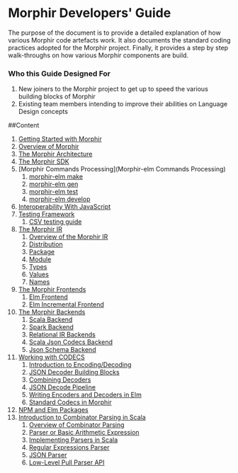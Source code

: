 # Morphir Developers' Guide
The purpose of the document is to provide a detailed explanation of how various Morphir code artefacts work.
It also documents the standard coding practices adopted for the Morphir project.
Finally, it provides a step by step walk-throughs on how various Morphir components are build.

### Who this Guide Designed For
1. New joiners to the Morphir project to get up to speed the various building blocks of Morphir
2. Existing team members intending to improve their abilities on Language Design concepts

##Content
1. [Getting Started with Morphir](../README.md) <br>
2. [Overview of Morphir](#)
3. [The Morphir Architecture](#) <br>
4. [The Morphir SDK](#) <br>
5. [Morphir Commands Processing](Morphir-elm Commands Processing) <br>
    1. [morphir-elm make](#) <br>
    2. [morphir-elm gen](#) <br>
    3. [morphir-elm test](#) <br>
    4. [morphir-elm develop](#) <br>
6. [Interoperability With JavaScript](#) <br>
7. [Testing Framework](#) <br>
    1. [CSV testing guide ](files/spark-testing-framework.md)
8. [The Morphir IR](#) <br>
    1. [Overview of the Morphir IR](#) <br>
    2. [Distribution](#) <br>
    3. [Package](#) <br>
    4. [Module](#) <br>
    5. [Types](#) <br>
    6. [Values](#) <br>
    7. [Names](#) <br>
9. [The Morphir Frontends](#) <br>
    1. [Elm Frontend](#) <br>
    2. [Elm Incremental Frontend](#) <br>
10. [The Morphir Backends](#) <br>
    1. [Scala Backend](files/scala-backend.md)
    2. [Spark Backend](files/spark-backend.md)
    3. [Relational IR Backends](files/relational-backend.md)
    4. [Scala Json Codecs Backend](files/scala-backend.md)
    5. [Json Schema Backend](files/json-schema-backend.md)
11. [Working with CODECS](#) <br>
    1. [Introduction to Encoding/Decoding](#) <br>
    2. [JSON Decoder Building Blocks](#) <br>
    3. [Combining Decoders](#) <br>
    4. [JSON Decode Pipeline](#) <br>
    5. [Writing Encoders and Decoders in Elm](#) <br>
    6. [Standard Codecs in Morphir](#) <br>
12. [NPM and Elm Packages](#) <br>
13. [Introduction to Combinator Parsing in Scala](#) <br>
    1. [Overview of Combinator Parsing](#) <br>
    2. [Parser or Basic Arithmetic Expression](#) <br>
    3. [Implementing Parsers in Scala](#) <br>
    4. [Regular Expressions Parser](#) <br>
    5. [JSON Parser](#) <br>
    6. [Low-Level Pull Parser API](#) <br>

